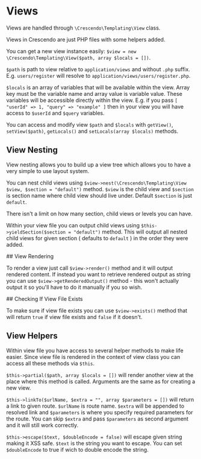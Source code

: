 # Views

Views are handled through `\Crescendo\Templating\View` class.

Views in Crescendo are just PHP files with some helpers added.

You can get a new view instance easily: `$view = new \Crescendo\Templating\View($path, array $locals = [])`.

`$path` is path to view relative to `application/views` and without `.php` suffix. E.g. `users/register` will resolve to `application/views/users/register.php`.

`$locals` is an array of variables that will be available within the view. Array key must be the variable name and array value is variable value. These variables will be accessible directly within the view. E.g. if you pass `[ "userId" => 1, "query" => "example" ]` then in your view you will have access to `$userId` and `$query` variables.

You can access and modify view `$path` and `$locals` with `getView()`, `setView($path)`, `getLocals()` and `setLocals(array $locals)` methods.

## View Nesting

View nesting allows you to build up a view tree which allows you to have a very simple to use layout system.

You can nest child views using `$view->nest(\Crescendo\Templating\View $view, $section = "default")` method. `$view` is the child view and `$section` is section name where child view should live under. Default `$section` is just `default`.

There isn't a limit on how many section, child views or levels you can have.

Within your view file you can output child views using `$this->yieldSection($section = "default")` method. This will output all nested child views for given section ( defaults to `default` ) in the order they were added.

## View Rendering

To render a view just call `$view->render()` method and it will output rendered content. If instead you want to retrieve rendered output as string you can use `$view->getRenderedOutput()` method - this won't actually output it so you'll have to do it manually if you so wish.

## Checking If View File Exists

To make sure if view file exists you can use `$view->exists()` method that will return `true` if view file exists and `false` if it doesn't.

## View Helpers

Within view file you have access to several helper methods to make life easier. Since view file is rendered in the context of view class you can access all these methods via `$this`.

`$this->partial($path, array $locals = [])` will render another view at the place where this method is called. Arguments are the same as for creating a new view.

`$this->linkTo($urlName, $extra = "", array $parameters = [])` will return a link to given route. `$urlName` is route name. `$extra` will be appended to resolved link and `$parameters` is where you specify required parameters for the route. You can skip `$extra` and pass `$parameters` as second argument and it will still work correctly.

`$this->escape($text, $doubleEncode = false)` will escape given string making it XSS safe. `$text` is the string you want to escape. You can set `$doubleEncode` to true if wich to double encode the string.